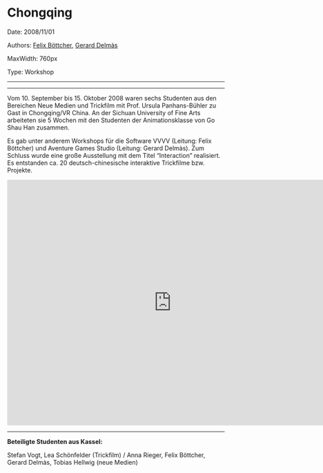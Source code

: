 # Chongqing

Date: 2008/11/01

Authors: [Felix Böttcher](http://felixboettcher.de/), [Gerard Delmàs](https://twitter.com/gdelmas)

MaxWidth: 760px

Type: Workshop

---
---

Vom 10. September bis 15. Oktober 2008 waren sechs Studenten aus den Bereichen Neue Medien und Trickfilm mit Prof. Ursula Panhans-Bühler zu Gast in Chongqing/VR China. An der Sichuan University of Fine Arts arbeiteten sie 5 Wochen mit den Studenten der Animationsklasse von Go Shau Han zusammen.

Es gab unter anderem Workshops für die Software VVVV (Leitung: Felix Böttcher) und Aventure Games Studio (Leitung: Gerard Delmàs). Zum Schluss wurde eine große Ausstellung mit dem Titel “Interaction” realisiert. Es entstanden ca. 20 deutsch-chinesische interaktive Trickfilme bzw. Projekte.

<iframe src="http://player.vimeo.com/video/32790536?title=0&amp;byline=0&amp;portrait=0&amp;color=c9ff23" frameborder="0" width="760" height="570"></iframe>

---

__Beteiligte Studenten aus Kassel:__

Stefan Vogt, Lea Schönfelder (Trickfilm) / Anna Rieger, Felix Böttcher, Gerard Delmàs, Tobias Hellwig (neue Medien)
